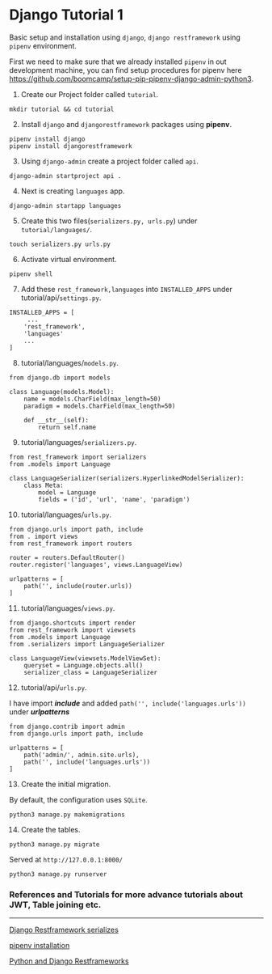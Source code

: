 # Django Tutorial 1

Basic setup and installation using `django`, `django restframework` using `pipenv` environment.

First we need to make sure that we already installed `pipenv` in out development machine, you can find setup procedures for pipenv here https://github.com/boomcamp/setup-pip-pipenv-django-admin-python3.

1. Create our Project folder called `tutorial`.

```
mkdir tutorial && cd tutorial
```

2. Install `django` and `djangorestframework` packages using **pipenv**.

```
pipenv install django
pipenv install djangorestframework
```

3. Using `django-admin` create a project folder called `api`.

```
django-admin startproject api .
```

4. Next is creating `languages` app. 

```
django-admin startapp languages
```

5. Create this two files(`serializers.py, urls.py`) under `tutorial/languages/`.

```
touch serializers.py urls.py 
```

6. Activate virtual environment.

```
pipenv shell
```

7. Add these `rest_framework,languages` into `INSTALLED_APPS` under tutorial/api/`settings.py`.

```
INSTALLED_APPS = [
     ...
    'rest_framework',
    'languages'
    ...
]
```

8. tutorial/languages/`models.py`.

```
from django.db import models

class Language(models.Model):
    name = models.CharField(max_length=50)
    paradigm = models.CharField(max_length=50)

    def __str__(self):
        return self.name
```

9. tutorial/languages/`serializers.py`.

```
from rest_framework import serializers
from .models import Language

class LanguageSerializer(serializers.HyperlinkedModelSerializer):
    class Meta:
        model = Language
        fields = ('id', 'url', 'name', 'paradigm')
```

10. tutorial/languages/`urls.py`.

```
from django.urls import path, include
from . import views 
from rest_framework import routers 

router = routers.DefaultRouter()
router.register('languages', views.LanguageView)

urlpatterns = [
    path('', include(router.urls))
]
```

11. tutorial/languages/`views.py`.

```
from django.shortcuts import render
from rest_framework import viewsets
from .models import Language
from .serializers import LanguageSerializer

class LanguageView(viewsets.ModelViewSet):
    queryset = Language.objects.all()
    serializer_class = LanguageSerializer
```

12. tutorial/api/`urls.py`.

I have import ***include*** and added `path('', include('languages.urls'))` under ***urlpatterns***
```
from django.contrib import admin
from django.urls import path, include

urlpatterns = [
    path('admin/', admin.site.urls),
    path('', include('languages.urls'))
]
```

13. Create the initial migration. 

By default, the configuration uses `SQLite`.

```
python3 manage.py makemigrations
```

14. Create the tables.

```
python3 manage.py migrate
```

Served at `http://127.0.0.1:8000/`

```
python3 manage.py runserver
```


### References and Tutorials for more advance tutorials about JWT, Table joining etc.
---
[Django Restframework serializes](https://www.django-rest-framework.org/tutorial/quickstart/#serializers)

[pipenv installation](https://hackernoon.com/reaching-python-development-nirvana-bb5692adf30c)

[Python and Django Restframeworks](https://www.youtube.com/channel/UC-QDfvrRIDB6F0bIO4I4HkQ/videos)
